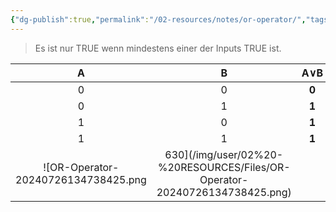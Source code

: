 ```yaml
---
{"dg-publish":true,"permalink":"/02-resources/notes/or-operator/","tags":["informatik","mathe"],"updated":"2024-08-06T03:45:25.000+02:00"}
---
```


>Es ist nur TRUE wenn mindestens einer der Inputs TRUE ist.

|  A  |  B  | **A∨B** |
| :-: | :-: | :-----: |
|  0  |  0  |  **0**  |
|  0  |  1  |  **1**  |
|  1  |  0  |  **1**  |
|  1  |  1  |  **1**  |
![OR-Operator-20240726134738425.png|630](/img/user/02%20-%20RESOURCES/Files/OR-Operator-20240726134738425.png)
